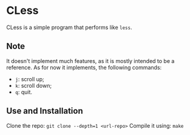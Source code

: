 # CLess
CLess is a simple program that performs like `less`.

## Note
It doesn't implement much features, as it is mostly intended to be a reference.
As for now it implements, the following commands:
 - `j`: scroll up;
 - `k`: scroll down;
 - `q`: quit.

## Use and Installation
Clone the repo: `git clone --depth=1 <url-repo>`
Compile it using: `make`
